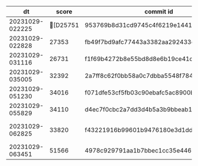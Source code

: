 |dt|score|commit id|change log|
|--|--|--|--|
|20231029-022225|[D25751|953769b8d31cd9745c4f6219e1441352f853171d|initial|
|20231029-022828|27353|fb49f7bd9afc77443a3382aa292433c1eb147708|initial|
|20231029-031116|26731|f1f69b4272b8e55bd8d8e6b19ce41d590cbc959d|alp pattern|
|20231029-035005|32392|2a7ff8c62f0bb58a0c7dbba5548f7844dbe90339|admin prepare|
|20231029-051230|34016|f071dfe53cf5fb03c90ebafc5ac8900b7d130373|svg|
|20231029-055829|34110|d4ec7f0cbc2a7dd3d4b5a3b9bbeab1aef9fb1fa0|direct write pdf|
|20231029-062825|33820|f43221916b99601b9476180e3d1dd6d6f34a87f8|remove GetAnnouncementList-transaction|
|20231029-063451|51566|4978c929791aa1b7bbec1cc35e446677e86b1533|mysql appserver3|
